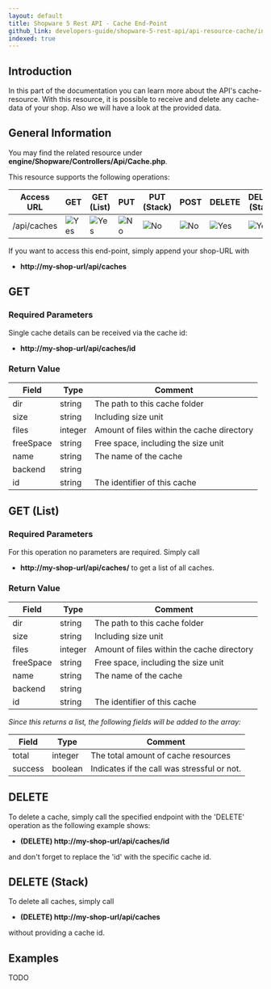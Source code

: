 ```yaml
---
layout: default
title: Shopware 5 Rest API - Cache End-Point
github_link: developers-guide/shopware-5-rest-api/api-resource-cache/index.md
indexed: true
---
```


## Introduction

In this part of the documentation you can learn more about the API's cache-resource. With this resource, it is possible to 
receive and delete any cache-data of your shop. Also we will have a look at the provided data.


## General Information
You may find the related resource under
**engine/Shopware/Controllers/Api/Cache.php**.

This resource supports the following operations:

|  Access URL                 | GET                | GET (List)      | PUT             | PUT (Stack)      | POST             | DELETE          | DELETE (Stack)  |
|-----------------------------|--------------------|-----------------|-----------------|------------------|------------------|-----------------|-----------------|
| /api/caches                 | ![Yes](./img/yes.png)    | ![Yes](./img/yes.png) | ![No](./img/no.png)   | ![No](./img/no.png)    | ![No](./img/no.png)    | ![Yes](./img/yes.png) | ![Yes](./img/yes.png) |

If you want to access this end-point, simply append your shop-URL with

* **http://my-shop-url/api/caches**

## GET

### Required Parameters
Single cache details can be received via the cache id:

* **http://my-shop-url/api/caches/id**

### Return Value

| Field               | Type                  | Comment			                                |
|---------------------|-----------------------|-------------------------------------------------|
| dir				  | string				  | The path to this cache folder                   |
| size		          | string				  | Including size unit                    			|
| files               | integer               | Amount of files within the cache directory      |
| freeSpace           | string                | Free space, including the size unit             |
| name                | string                | The name of the cache                           |
| backend             | string                | 												|
| id 				  | string				  | The identifier of this cache					|

## GET (List)

### Required Parameters
For this operation no parameters are required.
Simply call

* **http://my-shop-url/api/caches/**
to get a list of all caches.

### Return Value

| Field               | Type                  | Comment			                                |
|---------------------|-----------------------|-------------------------------------------------|
| dir				  | string				  | The path to this cache folder                   |
| size		          | string				  | Including size unit                    			|
| files               | integer               | Amount of files within the cache directory      |
| freeSpace           | string                | Free space, including the size unit             |
| name                | string                | The name of the cache                           |
| backend             | string                | 												|
| id 				  | string				  | The identifier of this cache					|

*Since this returns a list, the following fields will be added to the array:*

| Field               | Type                  | Comment			                                |
|---------------------|-----------------------|-------------------------------------------------|
| total				  | integer				  | The total amount of cache resources             |
| success		      | boolean				  | Indicates if the call was stressful or not.		|

## DELETE
To delete a cache, simply call the specified endpoint with the 'DELETE' operation as the following example shows:

* **(DELETE) http://my-shop-url/api/caches/id**

and don't forget to replace the 'id' with the specific cache id.

## DELETE (Stack)
To delete all caches, simply call

* **(DELETE) http://my-shop-url/api/caches** 

without providing a cache id.

## Examples

TODO